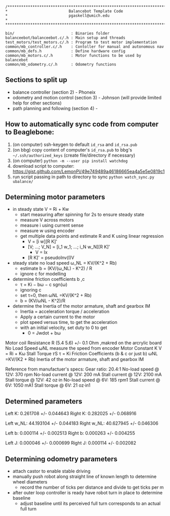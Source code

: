 ```
/*******************************************************************************
*                           Balancebot Template Code
*                           pgaskell@umich.edu
*       
*******************************************************************************/

bin/			             : Binaries folder
balanceebot/balanceebot.c/.h : Main setup and threads
test_motors/test_motors.c/.h : Program to test motor implementation
common/mb_controller.c/.h    : Contoller for manual and autonomous nav
common/mb_defs.h             : Define hardware config
common/mb_motors.c/.h        : Motor functions to be used by balancebot
common/mb_odometry.c/.h	     : Odometry functions
```

## Sections to split up
- balance controller (section 2) - Phoneix
- odometry and motion control (section 3) - Johnson (will provide limited help for other sections)
- path planning and following (section 4) -

## How to automatically sync code from computer to Beaglebone:
1. (on computer) ssh-keygen to default `id_rsa` and `id_rsa.pub`
2. (on bbg) copy content of computer's `id_rsa.pub` to bbg's `~/.ssh/authorized_keys` (create file/directory if necessary)
3. (on computer) `python -m --user pip install watchdog`
4. download script to computer: https://gist.github.com/LemonPi/49e749489a46186665ea4a5e5e0819c1
5. run script passing in path to directory to sync `python watch_sync.py ubalance/`

## Determining motor parameters
- in steady state V = Ri + Kw
    - start measuring after spinning for 2s to ensure steady state
    - measure V across motors
    - measure i using current sense
    - measure w using encoder
    - get multiple data points and estimate R and K using linear regression
        - V = [i w][R K]'
        - [V; ...; V_N] = [i_1 w_1; ...; i_N w_N][R K]'
            - V = Ix
        - [R K]' = pseudoInv(I)V
- steady state no load speed ω_NL = KV/(K^2 + Rb)
    - estimate b = (KV/(ω_NL) - K^2) / R
    - ignore c for modelling
- determine friction coefficients b ,c
    - τ = Ki − bω − c sgn(ω)
    - ignoring c
    - set τ=0, then ωNL =KV/(K^2 + Rb)
    - b = (KV/ωNL - K^2)/R
- determine the Inertia of the motor armature, shaft and gearbox IM
    - Inertia = acceleration torque / acceleration
    - Apply a certain current to the motor
    - plot speed versus time, to get the acceleration
    - with an initial velocity, set duty to 0 to get
        - 0 = Jwdot + bω

Motor coil Resistance R   (5.4  5.6) +/- 0.1 Ohm ,makred on the arcrylic board
No Load Speed ⍵NL   measure the speed from encoder
Motor Constant K    V = Ri + Kω
Stall Torque 𝜏S     τ = Ki
Friction Coefficients (b & c or just b)   ωNL =KV/(K2 + Rb)
Inertia of the motor armature, shaft and gearbox IM

Reference from manufactuer's specs:
Gear ratio: 20.4:1
No-load speed @ 12V:    370 rpm
No-load current @ 12V:  200 mA
Stall current @ 12V:    2100 mA
Stall torque @ 12V: 42 oz·in
No-load speed @ 6V: 185 rpm1
Stall current @ 6V: 1050 mA1
Stall torque @ 6V:  21 oz·in1

## Determined parameters
Left K: 0.261708 +/- 0.044643
Right K: 0.282025 +/- 0.068916

Left w_NL: 44.193104 +/- 0.044183
Right w_NL: 40.627945 +/- 0.046306

Left b: 0.000114 +/- 0.002513
Right b: 0.000263 +/- 0.004255

Left J: 0.000046 +/- 0.000699
Right J: 0.000114 +/- 0.002082

## Determining odometry parameters
- attach castor to enable stable driving
- manually push robot along straight line of known length to determine wheel diameters
    - record the number of ticks per distance and divide to get ticks per m
- after outer loop controller is ready have robot turn in place to determine baseline
    - adjust baseline until its perceived full turn corresponds to an actual full turn
